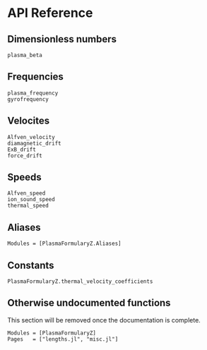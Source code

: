 # API Reference

## Dimensionless numbers
```@docs
plasma_beta
```

## Frequencies

```@docs
plasma_frequency
gyrofrequency
```

## Velocites

```@docs
Alfven_velocity
diamagnetic_drift
ExB_drift
force_drift
```

## Speeds

```@docs
Alfven_speed
ion_sound_speed
thermal_speed
```

## Aliases

```@autodocs
Modules = [PlasmaFormularyZ.Aliases]
```

## Constants

```@docs
PlasmaFormularyZ.thermal_velocity_coefficients
```

## Otherwise undocumented functions
This section will be removed once the documentation is complete.
```@autodocs
Modules = [PlasmaFormularyZ]
Pages   = ["lengths.jl", "misc.jl"]
```
